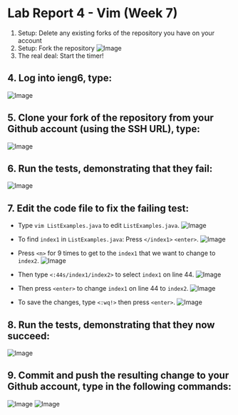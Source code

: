 # Lab Report 4 - Vim (Week 7)
1. Setup: Delete any existing forks of the repository you have on your account
2. Setup: Fork the repository
![Image](originfork.png)
3. The real deal: Start the timer!

## 4. Log into ieng6, type:
![Image](step4.png)

## 5. Clone your fork of the repository from your Github account (using the SSH URL), type:
![Image](step5.png)

## 6. Run the tests, demonstrating that they fail:
![Image](step6.png)

## 7. Edit the code file to fix the failing test:
- Type `vim ListExamples.java` to edit `ListExamples.java`.
![Image](step7.1.png)

- To find `index1` in `ListExamples.java`: Press `</index1>` `<enter>`.
![Image](step7.2.png)

- Press `<n>` for 9 times to get to the `index1` that we want to change to `index2`.
![Image](step7.3.png)

- Then type `<:44s/index1/index2>` to select `index1` on line 44.
![Image](step7.4.png)

- Then press `<enter>` to change `index1` on line 44 to `index2`.
![Image](step7.5.png)

- To save the changes, type `<:wq!>` then press `<enter>`.
![Image](step7.6.png)

## 8. Run the tests, demonstrating that they now succeed:
![Image](step8.png)

## 9. Commit and push the resulting change to your Github account, type in the following commands:
![Image](step9.1.png)
![Image](step9.2.png)


  
